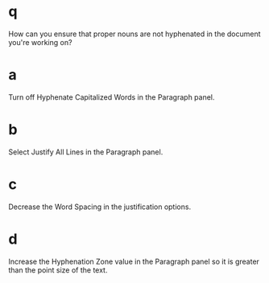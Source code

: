 # q
How can you ensure that proper nouns are not hyphenated in the document you're working on?
# a
Turn off Hyphenate Capitalized Words in the Paragraph panel.
# b
Select Justify All Lines in the Paragraph panel.
# c
Decrease the Word Spacing in the justification options.
# d
Increase the Hyphenation Zone value in the Paragraph panel so it is greater than the point size of the text.